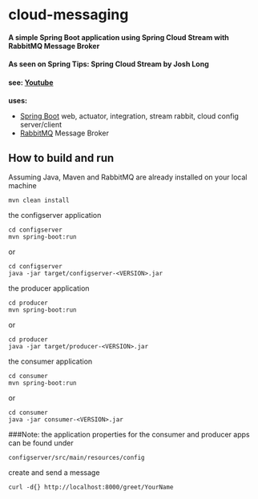 # cloud-messaging

#### A simple Spring Boot application using Spring Cloud Stream with RabbitMQ Message Broker

#### As seen on Spring Tips: Spring Cloud Stream by Josh Long
#### see: [Youtube](https://youtu.be/HQ00E60kB6c)

**uses:**

* [Spring Boot](http://projects.spring.io/spring-boot/) web, actuator, integration, stream rabbit, cloud config server/client
* [RabbitMQ](https://www.rabbitmq.com/) Message Broker

## How to build and run

Assuming Java, Maven and RabbitMQ are already installed on your local machine

```
mvn clean install
```

the configserver application

```
cd configserver
mvn spring-boot:run
```

or

```
cd configserver
java -jar target/configserver-<VERSION>.jar
```


the producer application

```
cd producer
mvn spring-boot:run
```

or

```
cd producer
java -jar target/producer-<VERSION>.jar
```

the consumer application

```
cd consumer
mvn spring-boot:run
```

or

```
cd consumer
java -jar consumer-<VERSION>.jar
```

###Note:
the application properties for the consumer and producer apps can be found
under
```
configserver/src/main/resources/config
```

create and send a message

```
curl -d{} http://localhost:8000/greet/YourName
```
